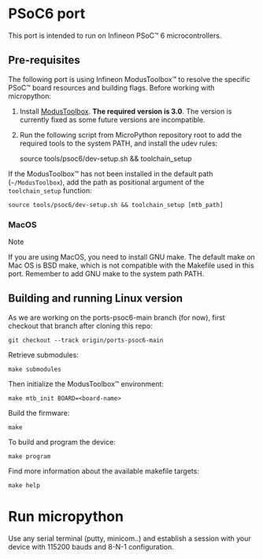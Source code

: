# PSoC6 port

This port is intended to run on Infineon PSoC™ 6 microcontrollers.

## Pre-requisites
 
The following port is using Infineon ModusToolbox™ to resolve the specific PSoC™ board resources and building flags. Before working with micropython:

1. Install [ModusToolbox](https://softwaretools.infineon.com/tools/com.ifx.tb.tool.modustoolbox). **The required version is 3.0**. The version is currently fixed as some future versions are incompatible.

2. Run the following script from MicroPython repository root to add the required tools to the system PATH, and install the udev rules:

    source tools/psoc6/dev-setup.sh && toolchain_setup

If the ModusToolbox™ has not been installed in the default path (`~/ModusToolbox`), add the path as positional argument of the `toolchain_setup` function:

    source tools/psoc6/dev-setup.sh && toolchain_setup [mtb_path]

### MacOS

> [!NOTE]  
> If you are using MacOS, you need to install GNU make. The default make on Mac OS is BSD make, which is not compatible with the Makefile used in this port. Remember to add GNU make to the system path PATH.

## Building and running Linux version

As we are working on the ports-psoc6-main branch (for now), first checkout that branch after cloning this repo:

    git checkout --track origin/ports-psoc6-main

Retrieve submodules:

    make submodules

Then initialize the ModusToolbox™ environment: 

    make mtb_init BOARD=<board-name>
    
Build the firmware:

    make 

To build and program the device:

    make program

Find more information about the available makefile targets:

    make help


# Run micropython

Use any serial terminal (putty, minicom..) and establish a session with your device with 115200 bauds and 8-N-1 configuration. 
